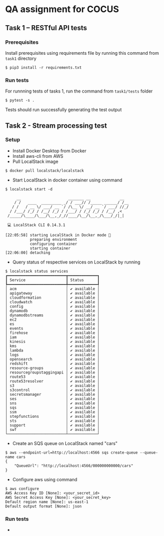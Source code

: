 # QA assignment for COCUS

## Task 1 – RESTful API tests
### Prerequisites
Install prerequisites using requirements file by running this command from `task1` directory
```
$ pip3 install -r requirements.txt
```

### Run tests
For runnning tests of tasks 1, run the command from `task1/tests` folder
```
$ pytest -s .
```

Tests should run successfully generating the test output


## Task 2 - Stream processing test
### Setup
* Install Docker Desktop from Docker
* Install aws-cli from AWS
* Pull LocalStack image
```
$ docker pull localstack/localstack
```
* Start LocalStack in docker container using command
```
$ localstack start -d

     __                     _______ __             __
    / /   ____  _________ _/ / ___// /_____ ______/ /__
   / /   / __ \/ ___/ __ `/ /\__ \/ __/ __ `/ ___/ //_/
  / /___/ /_/ / /__/ /_/ / /___/ / /_/ /_/ / /__/ ,<
 /_____/\____/\___/\__,_/_//____/\__/\__,_/\___/_/|_|

 💻 LocalStack CLI 0.14.3.1

[22:05:58] starting LocalStack in Docker mode 🐳 
           preparing environment
           configuring container
           starting container
[22:06:00] detaching
```

* Query status of respective services on LocalStack by running
```
$ localstack status services
┏━━━━━━━━━━━━━━━━━━━━━━━━━━┳━━━━━━━━━━━━━┓
┃ Service                  ┃ Status      ┃
┡━━━━━━━━━━━━━━━━━━━━━━━━━━╇━━━━━━━━━━━━━┩
│ acm                      │ ✔ available │
│ apigateway               │ ✔ available │
│ cloudformation           │ ✔ available │
│ cloudwatch               │ ✔ available │
│ config                   │ ✔ available │
│ dynamodb                 │ ✔ available │
│ dynamodbstreams          │ ✔ available │
│ ec2                      │ ✔ available │
│ es                       │ ✔ available │
│ events                   │ ✔ available │
│ firehose                 │ ✔ available │
│ iam                      │ ✔ available │
│ kinesis                  │ ✔ available │
│ kms                      │ ✔ available │
│ lambda                   │ ✔ available │
│ logs                     │ ✔ available │
│ opensearch               │ ✔ available │
│ redshift                 │ ✔ available │
│ resource-groups          │ ✔ available │
│ resourcegroupstaggingapi │ ✔ available │
│ route53                  │ ✔ available │
│ route53resolver          │ ✔ available │
│ s3                       │ ✔ available │
│ s3control                │ ✔ available │
│ secretsmanager           │ ✔ available │
│ ses                      │ ✔ available │
│ sns                      │ ✔ available │
│ sqs                      │ ✔ available │
│ ssm                      │ ✔ available │
│ stepfunctions            │ ✔ available │
│ sts                      │ ✔ available │
│ support                  │ ✔ available │
│ swf                      │ ✔ available │
└──────────────────────────┴─────────────┘
```

* Create an SQS queue on LocalStack named "cars"
```
$ aws --endpoint-url=http://localhost:4566 sqs create-queue --queue-name cars
{
    "QueueUrl": "http://localhost:4566/000000000000/cars"
}

```

* Configure aws using command
```
$ aws configure
AWS Access Key ID [None]: <your_secret_id>
AWS Secret Access Key [None]: <your_secret_key>
Default region name [None]: us-east-1
Default output format [None]: json
```

### Run tests
* 